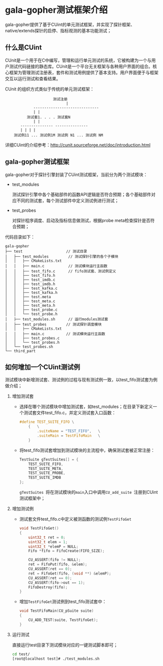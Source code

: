 # gala-gopher测试框架介绍

gala-gopher提供了基于CUint的单元测试框架，并实现了探针框架、native/extends探针的启停、指标观测的基本功能测试；

## 什么是CUint

CUnit是一个用于在C中编写，管理和运行单元测试的系统，它被构建为一个与用户测试代码链接的静态库。CUnit是一个平台无关框架与各种用户界面的组合。核心框架为管理测试注册表，套件和测试用例提供了基本支持。用户界面便于与框架交互以运行测试和查看结果。 

CUnit 的组织方式类似于传统的单元测试框架：

```shell
                      测试注册
                            |
             ------------------------------
             | |
          测试套1. . . . 测试套N
             | |
       --------------- ---------------
       | | | |
    测试例11 ... 测试例1M 测试例 N1 ... 测试例 NM
```

详细CUint的介绍参考：http://cunit.sourceforge.net/doc/introduction.html

## gala-gopher测试框架

gala-gopher对于探针引擎封装了CUint测试框架，当前分为两个测试模块：

- test_modules

  测试探针引擎中各个基础部件的函数API逻辑是否符合预期；各个基础部件对应不同的测试套，每个测试部件中定义测试例进行测试；

- test_probes

  对探针程序调度、启动及指标信息做测试，根据probe meta检查探针是否符合预期；

代码目录如下：

```
gala-gopher
├── test					// 测试目录
│   ├── test_modules		 // 测试探针引擎的各个子模块
│   │   ├── CMakeLists.txt
│   │   ├── main.c			 // 测试模块运行主函数
│   │   ├── test_fifo.c		 // fifo测试套、测试例定义
│   │   ├── test_fifo.h
│   │   ├── test_imdb.c
│   │   ├── test_imdb.h
│   │   ├── test_kafka.c
│   │   ├── test_kafka.h
│   │   ├── test.meta
│   │   ├── test_meta.c
│   │   ├── test_meta.h
│   │   ├── test_probe.c
│   │   └── test_probe.h
│   ├── test_modules.sh		 // 运行modules测试套
│   ├── test_probes			// 测试探针调度模块
│   │   ├── CMakeLists.txt
│   │   ├── main.c			// 测试模块运行主函数
│   │   ├── test_probes.c
│   │   └── test_probes.h
│   └── test_probes.sh
└── third_part
```

## 如何增加一个CUint测试例

测试模块中新增测试套、测试例的过程与现有测试例一致，以test_fifo测试套为例做介绍；

1. 增加测试套

   - 选择在哪个测试模块中增加测试套，如test_modules；在目录下新定义一个测试套文件test_fifo.c，并定义测试套入口函数：

     ```c
     #define TEST_SUITE_FIFO \
         {   \
             .suiteName = "TEST_FIFO",   \
             .suiteMain = TestFifoMain   \
         }
     ```

   - 将test_fifo测试套增加到测试模块的主流程中，确保测试套被正常注册：

     ```c
     TestSuite gTestSuites[] = {
         TEST_SUITE_FIFO,
         TEST_SUITE_META,
         TEST_SUITE_PROBE,
         TEST_SUITE_IMDB
     };
     ```

     `gTestSuites `将在测试模块的`main`入口中调用`CU_add_suite `注册到CUint测试框架中；

2. 增加测试例

   - 测试套文件test_fifo.c中定义被测函数的测试例`TestFifoGet`

     ```c
     void TestFifoGet()
     {
         uint32_t ret = 0;
         uint32_t elem = 1;
         uint32_t *elemP = NULL;
         Fifo *fifo = FifoCreate(FIFO_SIZE);
     
         CU_ASSERT(fifo != NULL);
         ret = FifoPut(fifo, &elem);
         CU_ASSERT(ret == 0);
         ret = FifoGet(fifo, (void **) &elemP);
         CU_ASSERT(ret == 0);
         CU_ASSERT(fifo->out == 1);
         FifoDestroy(fifo);
     }
     ```

   - 增加`TestFifoGet`测试例到test_fifo测试套中：

     ```c
     void TestFifoMain(CU_pSuite suite)
     {
         CU_ADD_TEST(suite, TestFifoGet);
     }
     ```

3. 运行测试

   直接运行test目录下测试模块对应的一键测试脚本即可；

   ```sh
   cd test/
   [root@localhost test]# ./test_modules.sh
   ```